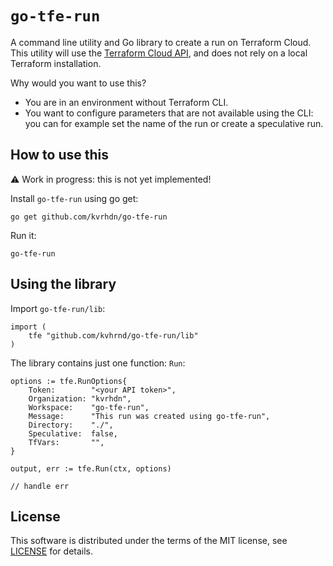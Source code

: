 # `go-tfe-run`

A command line utility and Go library to create a run on Terraform Cloud. This utility will use the [Terraform Cloud API][api], and does not rely on a local Terraform installation.

[api]: https://www.terraform.io/docs/cloud/run/api.html

Why would you want to use this?

- You are in an environment without Terraform CLI.
- You want to configure parameters that are not available using the CLI: you can for example set the name of the run or create a speculative run.

## How to use this

⚠️ Work in progress: this is not yet implemented!

Install `go-tfe-run` using go get:

```
go get github.com/kvrhdn/go-tfe-run
```

Run it:

```
go-tfe-run 
```

## Using the library

Import `go-tfe-run/lib`:

```
import (
    tfe "github.com/kvhrnd/go-tfe-run/lib"
)
```

The library contains just one function: `Run`:

```
options := tfe.RunOptions{
    Token:        "<your API token>",
    Organization: "kvrhdn",
    Workspace:    "go-tfe-run",
    Message:      "This run was created using go-tfe-run",
    Directory:    "./",
    Speculative:  false,
    TfVars:       "",
}

output, err := tfe.Run(ctx, options)

// handle err
```

## License

This software is distributed under the terms of the MIT license, see [LICENSE](./LICENSE) for details.
